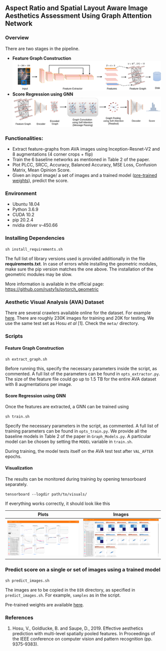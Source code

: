 ## Aspect Ratio and Spatial Layout Aware Image Aesthetics Assessment Using Graph Attention Network
### Overview
There are two stages in the pipeline. 
- **Feature Graph Construction**
![Alt text](figures/Architecture_(a).png "Title")
- **Score Regression using GNN**
![Alt text](figures/Architecture_(b).png "Title")

### Functionalities:
- Extract feature-graphs from AVA images using Inception-Resnet-V2 and 8 augmentations (4 corner crops + flip)
- Train the 6 baseline networks as mentioned in Table 2 of the paper.
- Plot PLCC, SRCC, Accuracy, Balanced Accuracy, MSE Loss, Confusion Matrix, Mean Opinion Score.
- Given an input image/ a set of images and a trained model ([pre-trained weights](https://drive.google.com/drive/folders/10kxMM7etoszz4LxLGczdmqsZORSy1OyV?usp=sharing)), predict the score.

### Environment
- Ubuntu 18.04
- Python 3.6.9
- CUDA 10.2
- pip 20.2.4
- nvidia driver v-450.66

### Installing Dependencies
``sh install_requirements.sh``

The full list of library versions used is provided additionally in the file **requirements.txt**. In case of errors while installing the geometric modules, make sure the pip version matches the one above. The installation of the geometric modules may be slow.

More information is available in the official page:
https://github.com/rusty1s/pytorch_geometric  

### Aesthetic Visual Analysis (AVA) Dataset
There are several crawlers available online for the dataset. For example [here](https://github.com/mtobeiyf/ava_downloader). There are roughly 230K images for training and 20K for testing. We use the same test set as Hosu *et al* [1]. Check the ``meta/`` directory.
### Scripts
#### Feature Graph Construction
`sh extract_graph.sh`

Before running this, specify the necessary parameters inside the script, as commented. A full list of the parameters can be found in ``opts_extractor.py``.
The size of the feature file could go up to 1.5 TB for the entire AVA dataset with 8 augmentations per image.
#### Score Regression using GNN
Once the features are extracted, a GNN can be trained using 

`sh train.sh`

Specify the necessary parameters in the script, as commented. A full list of training parameters can be found in
``opts_train.py``.
We provide all the baseline models in Table 2 of the paper in ``Graph_Models.py``. A 
particular model can be chosen by setting the `MODEL` variable in `train.sh`.

During training, the model tests itself on the AVA test test after ``VAL_AFTER`` epochs. 

#### Visualization
The results can be monitored during training by opening tensorboard separately.

`tensorboard --logdir path/to/visuals/`

If everything works correctly, it should look like this


| Plots  | Images |
| ------------- | ------------- |
| ![Alt text](figures/Screenshot%20from%202020-11-21%2016-50-07.png "Title")  | ![Alt text](figures/Screenshot%20from%202020-11-21%2016-58-04.png "Title")  |





### Predict score on a single or set of images using a trained model
``sh predict_images.sh``

The images are to be copied in the ``DIR`` directory, as specified in ``predict_images.sh``. For example, ``samples`` as in the script.

Pre-trained weights are available [here](https://drive.google.com/drive/folders/10kxMM7etoszz4LxLGczdmqsZORSy1OyV?usp=sharing).
### References
1. Hosu, V., Goldlucke, B. and Saupe, D., 2019. Effective aesthetics prediction with multi-level spatially pooled features. In Proceedings of the IEEE conference on computer vision and pattern recognition (pp. 9375-9383).
